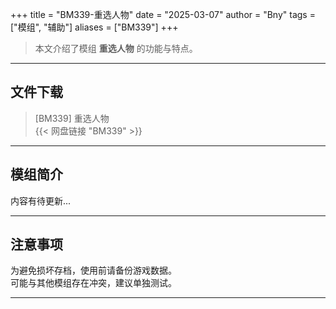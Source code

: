+++
title = "BM339-重选人物"
date = "2025-03-07"
author = "Bny"
tags = ["模组", "辅助"]
aliases = ["BM339"]
+++

> 本文介绍了模组 **重选人物** 的功能与特点。

---

## 文件下载

> [BM339] 重选人物  
{{< 网盘链接 "BM339" >}}  

---

## 模组简介

>  
内容有待更新...  

---

## 注意事项

>  
为避免损坏存档，使用前请备份游戏数据。  
可能与其他模组存在冲突，建议单独测试。  

---

